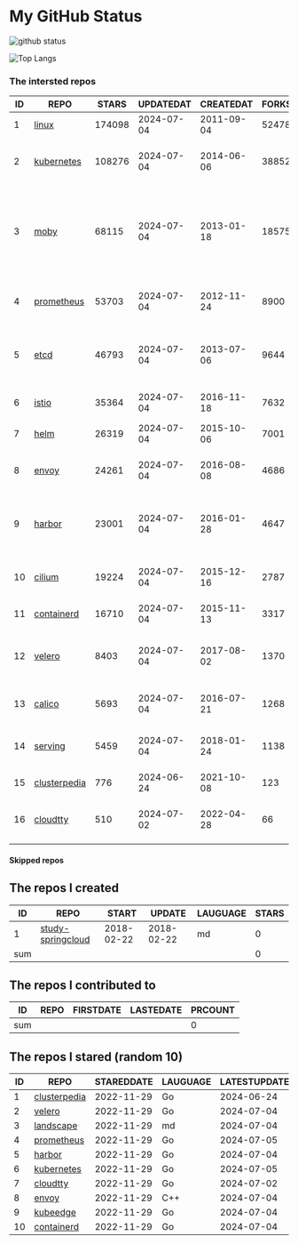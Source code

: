 # My GitHub Status

<img src="https://github-readme-stats-1.yihong0618.vercel.app/api?username=daoqingniu&show_icons=true&&&hide_title=true&count_private=true" alt="github status" />

![Top Langs](https://github-readme-stats-1.yihong0618.vercel.app/api/top-langs/?username=daoqingniu&layout=compact)

<!--START_SECTION:github_repos-->
### The intersted repos
| ID |                              REPO                               | STARS  | UPDATEDAT  | CREATEDAT  | FORKSCOUNT |                                                DESCRIPTIONS                                                |
|----|-----------------------------------------------------------------|--------|------------|------------|------------|------------------------------------------------------------------------------------------------------------|
|  1 | [linux](https://github.com/torvalds/linux)                      | 174098 | 2024-07-04 | 2011-09-04 |      52478 | Linux kernel source tree                                                                                   |
|  2 | [kubernetes](https://github.com/kubernetes/kubernetes)          | 108276 | 2024-07-04 | 2014-06-06 |      38852 | Production-Grade Container Scheduling and Management                                                       |
|  3 | [moby](https://github.com/moby/moby)                            |  68115 | 2024-07-04 | 2013-01-18 |      18575 | The Moby Project - a collaborative project for the container ecosystem to assemble container-based systems |
|  4 | [prometheus](https://github.com/prometheus/prometheus)          |  53703 | 2024-07-04 | 2012-11-24 |       8900 | The Prometheus monitoring system and time series database.                                                 |
|  5 | [etcd](https://github.com/etcd-io/etcd)                         |  46793 | 2024-07-04 | 2013-07-06 |       9644 | Distributed reliable key-value store for the most critical data of a distributed system                    |
|  6 | [istio](https://github.com/istio/istio)                         |  35364 | 2024-07-04 | 2016-11-18 |       7632 | Connect, secure, control, and observe services.                                                            |
|  7 | [helm](https://github.com/helm/helm)                            |  26319 | 2024-07-04 | 2015-10-06 |       7001 | The Kubernetes Package Manager                                                                             |
|  8 | [envoy](https://github.com/envoyproxy/envoy)                    |  24261 | 2024-07-04 | 2016-08-08 |       4686 | Cloud-native high-performance edge/middle/service proxy                                                    |
|  9 | [harbor](https://github.com/goharbor/harbor)                    |  23001 | 2024-07-04 | 2016-01-28 |       4647 | An open source trusted cloud native registry project that stores, signs, and scans content.                |
| 10 | [cilium](https://github.com/cilium/cilium)                      |  19224 | 2024-07-04 | 2015-12-16 |       2787 | eBPF-based Networking, Security, and Observability                                                         |
| 11 | [containerd](https://github.com/containerd/containerd)          |  16710 | 2024-07-04 | 2015-11-13 |       3317 | An open and reliable container runtime                                                                     |
| 12 | [velero](https://github.com/vmware-tanzu/velero)                |   8403 | 2024-07-04 | 2017-08-02 |       1370 | Backup and migrate Kubernetes applications and their persistent volumes                                    |
| 13 | [calico](https://github.com/projectcalico/calico)               |   5693 | 2024-07-04 | 2016-07-21 |       1268 | Cloud native networking and network security                                                               |
| 14 | [serving](https://github.com/knative/serving)                   |   5459 | 2024-07-04 | 2018-01-24 |       1138 | Kubernetes-based, scale-to-zero, request-driven compute                                                    |
| 15 | [clusterpedia](https://github.com/clusterpedia-io/clusterpedia) |    776 | 2024-06-24 | 2021-10-08 |        123 | The Encyclopedia of Kubernetes clusters                                                                    |
| 16 | [cloudtty](https://github.com/cloudtty/cloudtty)                |    510 | 2024-07-02 | 2022-04-28 |         66 | A Friendly Kubernetes CloudShell (Web Terminal) !                                                          |



#### Skipped repos
<!--END_SECTION:github_repos-->

<!--START_SECTION:my_github-->
## The repos I created
| ID  |                                 REPO                                 |   START    |   UPDATE   | LAUGUAGE | STARS |
|-----|----------------------------------------------------------------------|------------|------------|----------|-------|
|   1 | [study-springcloud](https://github.com/daoqingniu/study-springcloud) | 2018-02-22 | 2018-02-22 | md       |     0 |
| sum |                                                                      |            |            |          |     0 |

## The repos I contributed to
| ID  | REPO | FIRSTDATE | LASTEDATE | PRCOUNT |
|-----|------|-----------|-----------|---------|
| sum |      |           |           |       0 |

## The repos I stared (random 10)
| ID |                              REPO                               | STAREDDATE | LAUGUAGE | LATESTUPDATE |
|----|-----------------------------------------------------------------|------------|----------|--------------|
|  1 | [clusterpedia](https://github.com/clusterpedia-io/clusterpedia) | 2022-11-29 | Go       | 2024-06-24   |
|  2 | [velero](https://github.com/vmware-tanzu/velero)                | 2022-11-29 | Go       | 2024-07-04   |
|  3 | [landscape](https://github.com/cncf/landscape)                  | 2022-11-29 | md       | 2024-07-04   |
|  4 | [prometheus](https://github.com/prometheus/prometheus)          | 2022-11-29 | Go       | 2024-07-05   |
|  5 | [harbor](https://github.com/goharbor/harbor)                    | 2022-11-29 | Go       | 2024-07-04   |
|  6 | [kubernetes](https://github.com/kubernetes/kubernetes)          | 2022-11-29 | Go       | 2024-07-05   |
|  7 | [cloudtty](https://github.com/cloudtty/cloudtty)                | 2022-11-29 | Go       | 2024-07-02   |
|  8 | [envoy](https://github.com/envoyproxy/envoy)                    | 2022-11-29 | C++      | 2024-07-04   |
|  9 | [kubeedge](https://github.com/kubeedge/kubeedge)                | 2022-11-29 | Go       | 2024-07-04   |
| 10 | [containerd](https://github.com/containerd/containerd)          | 2022-11-29 | Go       | 2024-07-04   |

<!--END_SECTION:my_github-->
